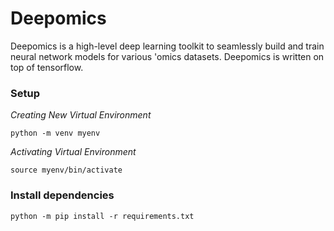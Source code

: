 # Deepomics

Deepomics is a high-level deep learning toolkit to seamlessly build and train neural network models for various 'omics datasets. Deepomics is written on top of tensorflow. 


### Setup

*Creating New Virtual Environment*
```console
python -m venv myenv
```

*Activating Virtual Environment*
```console
source myenv/bin/activate
```

### Install dependencies

```console
python -m pip install -r requirements.txt
```

